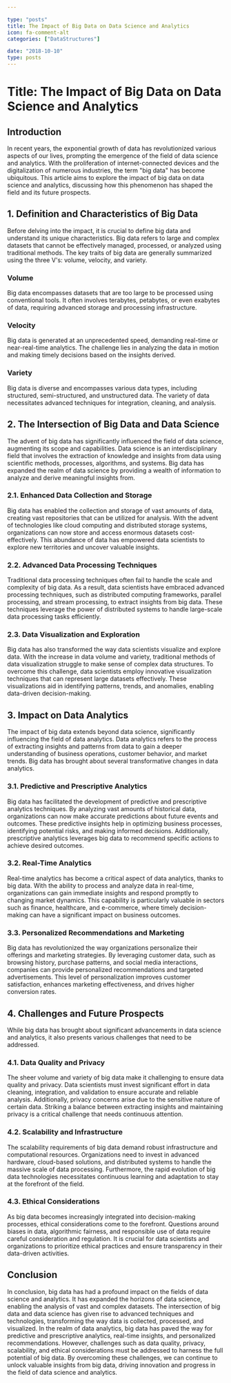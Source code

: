 ```yaml
---

type: "posts"
title: The Impact of Big Data on Data Science and Analytics
icon: fa-comment-alt
categories: ["DataStructures"]

date: "2018-10-10"
type: posts
---
```





# Title: The Impact of Big Data on Data Science and Analytics

## Introduction

In recent years, the exponential growth of data has revolutionized various aspects of our lives, prompting the emergence of the field of data science and analytics. With the proliferation of internet-connected devices and the digitalization of numerous industries, the term "big data" has become ubiquitous. This article aims to explore the impact of big data on data science and analytics, discussing how this phenomenon has shaped the field and its future prospects.

## 1. Definition and Characteristics of Big Data

Before delving into the impact, it is crucial to define big data and understand its unique characteristics. Big data refers to large and complex datasets that cannot be effectively managed, processed, or analyzed using traditional methods. The key traits of big data are generally summarized using the three V's: volume, velocity, and variety.

### Volume

Big data encompasses datasets that are too large to be processed using conventional tools. It often involves terabytes, petabytes, or even exabytes of data, requiring advanced storage and processing infrastructure.

### Velocity

Big data is generated at an unprecedented speed, demanding real-time or near-real-time analytics. The challenge lies in analyzing the data in motion and making timely decisions based on the insights derived.

### Variety

Big data is diverse and encompasses various data types, including structured, semi-structured, and unstructured data. The variety of data necessitates advanced techniques for integration, cleaning, and analysis.

## 2. The Intersection of Big Data and Data Science

The advent of big data has significantly influenced the field of data science, augmenting its scope and capabilities. Data science is an interdisciplinary field that involves the extraction of knowledge and insights from data using scientific methods, processes, algorithms, and systems. Big data has expanded the realm of data science by providing a wealth of information to analyze and derive meaningful insights from.

### 2.1. Enhanced Data Collection and Storage

Big data has enabled the collection and storage of vast amounts of data, creating vast repositories that can be utilized for analysis. With the advent of technologies like cloud computing and distributed storage systems, organizations can now store and access enormous datasets cost-effectively. This abundance of data has empowered data scientists to explore new territories and uncover valuable insights.

### 2.2. Advanced Data Processing Techniques

Traditional data processing techniques often fail to handle the scale and complexity of big data. As a result, data scientists have embraced advanced processing techniques, such as distributed computing frameworks, parallel processing, and stream processing, to extract insights from big data. These techniques leverage the power of distributed systems to handle large-scale data processing tasks efficiently.

### 2.3. Data Visualization and Exploration

Big data has also transformed the way data scientists visualize and explore data. With the increase in data volume and variety, traditional methods of data visualization struggle to make sense of complex data structures. To overcome this challenge, data scientists employ innovative visualization techniques that can represent large datasets effectively. These visualizations aid in identifying patterns, trends, and anomalies, enabling data-driven decision-making.

## 3. Impact on Data Analytics

The impact of big data extends beyond data science, significantly influencing the field of data analytics. Data analytics refers to the process of extracting insights and patterns from data to gain a deeper understanding of business operations, customer behavior, and market trends. Big data has brought about several transformative changes in data analytics.

### 3.1. Predictive and Prescriptive Analytics

Big data has facilitated the development of predictive and prescriptive analytics techniques. By analyzing vast amounts of historical data, organizations can now make accurate predictions about future events and outcomes. These predictive insights help in optimizing business processes, identifying potential risks, and making informed decisions. Additionally, prescriptive analytics leverages big data to recommend specific actions to achieve desired outcomes.

### 3.2. Real-Time Analytics

Real-time analytics has become a critical aspect of data analytics, thanks to big data. With the ability to process and analyze data in real-time, organizations can gain immediate insights and respond promptly to changing market dynamics. This capability is particularly valuable in sectors such as finance, healthcare, and e-commerce, where timely decision-making can have a significant impact on business outcomes.

### 3.3. Personalized Recommendations and Marketing

Big data has revolutionized the way organizations personalize their offerings and marketing strategies. By leveraging customer data, such as browsing history, purchase patterns, and social media interactions, companies can provide personalized recommendations and targeted advertisements. This level of personalization improves customer satisfaction, enhances marketing effectiveness, and drives higher conversion rates.

## 4. Challenges and Future Prospects

While big data has brought about significant advancements in data science and analytics, it also presents various challenges that need to be addressed.

### 4.1. Data Quality and Privacy

The sheer volume and variety of big data make it challenging to ensure data quality and privacy. Data scientists must invest significant effort in data cleaning, integration, and validation to ensure accurate and reliable analysis. Additionally, privacy concerns arise due to the sensitive nature of certain data. Striking a balance between extracting insights and maintaining privacy is a critical challenge that needs continuous attention.

### 4.2. Scalability and Infrastructure

The scalability requirements of big data demand robust infrastructure and computational resources. Organizations need to invest in advanced hardware, cloud-based solutions, and distributed systems to handle the massive scale of data processing. Furthermore, the rapid evolution of big data technologies necessitates continuous learning and adaptation to stay at the forefront of the field.

### 4.3. Ethical Considerations

As big data becomes increasingly integrated into decision-making processes, ethical considerations come to the forefront. Questions around biases in data, algorithmic fairness, and responsible use of data require careful consideration and regulation. It is crucial for data scientists and organizations to prioritize ethical practices and ensure transparency in their data-driven activities.

## Conclusion

In conclusion, big data has had a profound impact on the fields of data science and analytics. It has expanded the horizons of data science, enabling the analysis of vast and complex datasets. The intersection of big data and data science has given rise to advanced techniques and technologies, transforming the way data is collected, processed, and visualized. In the realm of data analytics, big data has paved the way for predictive and prescriptive analytics, real-time insights, and personalized recommendations. However, challenges such as data quality, privacy, scalability, and ethical considerations must be addressed to harness the full potential of big data. By overcoming these challenges, we can continue to unlock valuable insights from big data, driving innovation and progress in the field of data science and analytics.